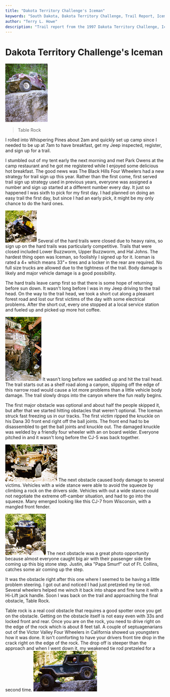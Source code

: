 ```yaml
---
title: "Dakota Territory Challenge's Iceman"
keywords: "South Dakota, Dakota Territory Challenge, Trail Report, Iceman"
author: "Terry L. Howe"
description: "Trail report from the 1997 Dakota Territory Challenge, Iceman."
---
```

# Dakota Territory Challenge's Iceman

[![Terry on Table Rock](../../../img/terry/trail/sd9705_.jpg)](../../../img/terry/trail/sd9705.jpg) 

> Table Rock 

I rolled into Whispering Pines about 2am and quickly set up camp since I needed to be up at 7am to have breakfast, get my Jeep inspected, register, and sign up for a trail.

I stumbled out of my tent early the next morning and met Park Owens at the camp restaurant and he got me registered while I enjoyed some delicious hot breakfast. The good news was The Black Hills Four Wheelers had a new strategy for trail sign up this year. Rather than the first come, first served trail sign up strategy used in previous years, everyone was assigned a number and sign up started at a different number every day. It just so happened I was sixth to pick for my first day. I had planned on doing an easy trail the first day, but since I had an early pick, it might be my only chance to do the hard ones.

[![Iceman will twist you](../../../img/terry/trail/sd9703_.jpg)](../../../img/terry/trail/sd9703.jpg) Several of the hard trails were closed due to heavy rains, so sign up on the hard trails was particularly competitive. Trails that were closed included Lower Buzzworm, Upper Buzzworm, and Hal Johns. The hardest thing open was Iceman, so foolishly I signed up for it. Iceman is rated a 4+ which means 33"+ tires and a locker in the rear are required. No full size trucks are allowed due to the tightness of the trail. Body damage is likely and major vehicle damage is a good possibility.

The hard trails leave camp first so that there is some hope of returning before sun down. It wasn't long before I was in my Jeep driving to the trail head. On the way to the trail head, we took a short cut along a pleasant forest road and lost our first victims of the day with some electrical problems. After the short cut, every one stopped at a local service station and fueled up and picked up more hot coffee.

[![Iceman's first victim](../../../img/terry/trail/sd9702_.jpg)](../../../img/terry/trail/sd9702.jpg) It wasn't long before we saddled up and hit the trail head. The trail starts out as a shelf road along a canyon, slipping off the edge of this narrow road would cause a lot more problems than a little vehicle body damage. The trail slowly drops into the canyon where the fun really begins.

The first major obstacle was optional and about half the people skipped it, but after that we started hitting obstacles that weren't optional. The Iceman struck fast freezing us in our tracks. The first victim ripped the knuckle on his Dana 30 front end right off the ball joints. The front end had to be disassembled to get the ball joints and knuckle out. The damaged knuckle was welded by a friendly four wheeler with an on board welder. Everyone pitched in and it wasn't long before the CJ-5 was back together.

[![Iceman takes a fender](../../../img/terry/trail/sd9701_.jpg)](../../../img/terry/trail/sd9701.jpg) The next obstacle caused body damage to several victims. Vehicles with a wide stance were able to avoid the squeeze by climbing a rock on the drivers side. Vehicles with out a wide stance could not negotiate the extreme off-camber situation, and had to go into the squeeze. Many emerged looking like this CJ-7 from Wisconsin, with a mangled front fender.

[![Justin with some air time on Iceman](../../../img/terry/trail/sd9704_.jpg)](../../../img/terry/trail/sd9704.jpg) The next obstacle was a great photo opportunity because almost everyone caught big air with their passenger side tire coming up this big stone step. Justin, aka "Papa Smurf" out of Ft. Collins, catches some air coming up the step.

It was the obstacle right after this one where I seemed to be having a little problem steering. I got out and noticed I had just pretzeled my tie rod. Several wheelers helped me winch it back into shape and fine tune it with a Hi-Lift jack handle. Soon I was back on the trail and approaching the final obstacle, Table Rock.

Table rock is a real cool obstacle that requires a good spotter once you get on the obstacle. Getting on the obstacle itself is not easy even with 33s and locked front and rear. Once you are on the rock, you need to drive right on the edge of the rock which is about 8 feet tall. A couple of septuagenarians out of the Victor Valley Four Wheelers in California showed us youngsters how it was done. It isn't comforting to have your drivers front tire drop in the crack right on the edge of the rock. The drop off is steeper than the approach and when I went down it, my weakened tie rod pretzeled for a second time. [![On Table Rock](../../../img/terry/trail/sd9707_.jpg)](../../../img/terry/trail/sd9707.jpg)